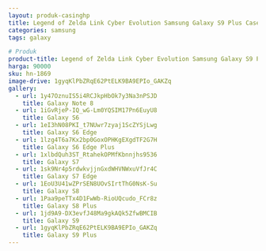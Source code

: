 ```yaml
---
layout: produk-casinghp
title: Legend of Zelda Link Cyber Evolution Samsung Galaxy S9 Plus Case
categories: samsung
tags: galaxy

# Produk
product-title: Legend of Zelda Link Cyber Evolution Samsung Galaxy S9 Plus Case
harga: 90000
sku: hn-1869
image-drive: 1gyqKlPbZRqE62PtELK9BA9EPIo_GAKZq
gallery:
  - url: 1y47OznuIS5i4RCJkpHbOk7y3Na3nPSJD
    title: Galaxy Note 8
  - url: 1iGvRjeP-IQ_wG-Lm0YQSIM17Pn6EuyU8
    title: Galaxy S6
  - url: 1eI3hN08PKI_t7NUwr7zyaj1ScZYSjLwg
    title: Galaxy S6 Edge
  - url: 1lzg4T6a7Kx2bp0GoxOPHKgEXgdTF2G7H
    title: Galaxy S6 Edge Plus
  - url: 1xlbdQuh3ST_RtahekOPMfKbnnjhs9536
    title: Galaxy S7
  - url: 1sk9Nr4p5rdwkvjjnGxdWHVNWxuVfJr4C
    title: Galaxy S7 Edge
  - url: 1EoU3U41wZPrSEN8UOvSIrtThG0NsK-Su
    title: Galaxy S8
  - url: 1Paa9peTTx4D1FwWb-RioUQcudo_FCr8z
    title: Galaxy S8 Plus
  - url: 1jd9A9-DX3evfJ48Ma9gkAQk5ZfwBMCIB
    title: Galaxy S9
  - url: 1gyqKlPbZRqE62PtELK9BA9EPIo_GAKZq
    title: Galaxy S9 Plus
---
```


